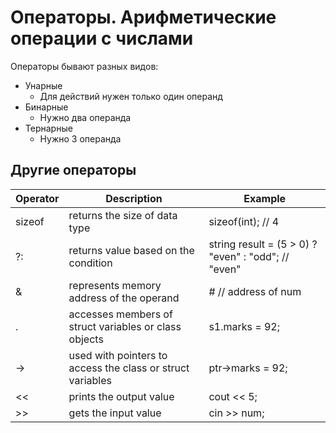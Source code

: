 # Операторы. Арифметические операции с числами

Операторы бывают разных видов:

- Унарные
  - Для действий нужен только один операнд
- Бинарные
  - Нужно два операнда
- Тернарные
  - Нужно 3 операнда

## Другие операторы

| Operator | Description                                                | Example                                             |
|----------|------------------------------------------------------------|-----------------------------------------------------|
| sizeof   | returns the size of data type                              | sizeof(int); // 4                                   |
| ?:       | returns value based on the condition                       | string result = (5 > 0) ? "even" : "odd"; // "even" |
| &        | represents memory address of the operand                   | &num; // address of num                             |
| .        | accesses members of struct variables or class objects      | s1.marks = 92;                                      |
| ->       | used with pointers to access the class or struct variables | ptr->marks = 92;                                    |
| <<       | prints the output value                                    | cout << 5;                                          |
| >>       | gets the input value                                       | cin >> num;                                         |